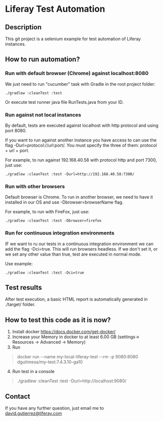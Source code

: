 # Liferay Test Automation
## Description
This git project is a selenium example for test automation of Liferay instances.

## How to run automation?

### Run with default browser (Chrome) against localhost:8080
We just need to run "cucumber" task with Gradle in the root project folder:

```
./gradlew :cleanTest :test
```

Or execute test runner java file RunTests.java from your ID.

### Run against not local instances
By default, tests are executed against localhost with http protocol and using port 8080.

If you want to run against another instance you have access to can use the flag -Durl=protocol://url:port/. You must specify the three of them: protocol + url + port.

For example, to run against 192.168.40.58 with protocol http and port 7300, just use:

```
./gradlew :cleanTest :test -Durl=http://192.168.40.58:7300/
```

### Run with other browsers
Default browser is Chrome. To run in another browser, we need to have it installed in our OS and use -Dbrowser=browserName flag.

For example, to run with FireFox, just use:

```
./gradlew :cleanTest :test -Dbrowser=firefox
```

### Run for continuous integration environments
IF we want to ru our tests in a continuous integration environment we can add the  flag -Dci=true. This will run browsers headless. If we don't set it, or we set any other value than true, test are executed in normal mode. 

Use example:

```
./gradlew :cleanTest :test -Dci=true
```

## Test results
After test execution, a basic HTML report is automatically generated in ./target/ folder.

## How to test this code as it is now?
1) Install docker https://docs.docker.com/get-docker/
2) Increase your Memory in docker to at least 6.00 GB (settings-> Resources -> Advanced -> Memory) 
3) Run 
> docker run --name my-local-liferay-test --rm -p 9080:8080 dgutimesa/my-test:7.4.3.10-ga10
4) Run test in a console
> ./gradlew :cleanTest :test -Durl=http://localhost:9080/

## Contact
If you have any further question, just email me to david.gutierrez@liferay.com